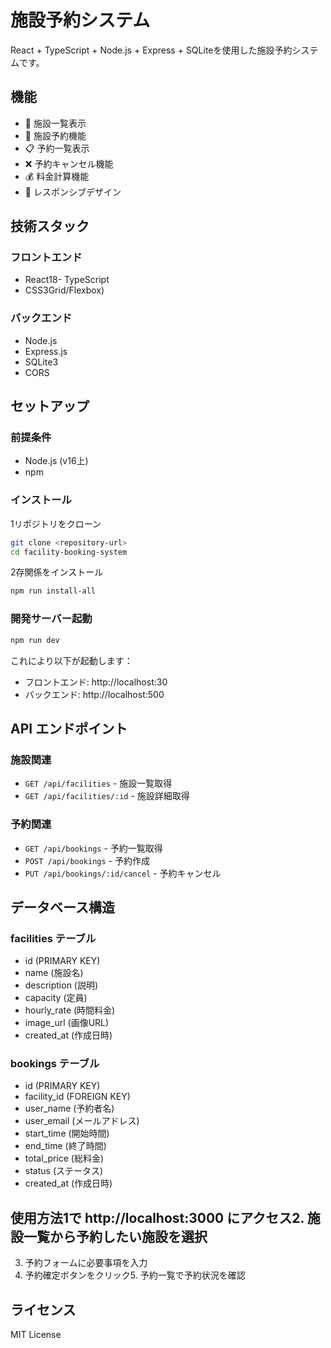 # 施設予約システム

React + TypeScript + Node.js + Express + SQLiteを使用した施設予約システムです。

## 機能

- 🏢 施設一覧表示
- 📅 施設予約機能
- 📋 予約一覧表示
- ❌ 予約キャンセル機能
- 💰 料金計算機能
- 📱 レスポンシブデザイン

## 技術スタック

### フロントエンド
- React18- TypeScript
- CSS3Grid/Flexbox)

### バックエンド
- Node.js
- Express.js
- SQLite3
- CORS

## セットアップ

### 前提条件
- Node.js (v16上)
- npm

### インストール
1リポジトリをクローン
```bash
git clone <repository-url>
cd facility-booking-system
```

2存関係をインストール
```bash
npm run install-all
```

### 開発サーバー起動

```bash
npm run dev
```

これにより以下が起動します：
- フロントエンド: http://localhost:30
- バックエンド: http://localhost:500

## API エンドポイント

### 施設関連
- `GET /api/facilities` - 施設一覧取得
- `GET /api/facilities/:id` - 施設詳細取得

### 予約関連
- `GET /api/bookings` - 予約一覧取得
- `POST /api/bookings` - 予約作成
- `PUT /api/bookings/:id/cancel` - 予約キャンセル

## データベース構造

### facilities テーブル
- id (PRIMARY KEY)
- name (施設名)
- description (説明)
- capacity (定員)
- hourly_rate (時間料金)
- image_url (画像URL)
- created_at (作成日時)

### bookings テーブル
- id (PRIMARY KEY)
- facility_id (FOREIGN KEY)
- user_name (予約者名)
- user_email (メールアドレス)
- start_time (開始時間)
- end_time (終了時間)
- total_price (総料金)
- status (ステータス)
- created_at (作成日時)

## 使用方法1で http://localhost:3000 にアクセス2. 施設一覧から予約したい施設を選択
3. 予約フォームに必要事項を入力
4. 予約確定ボタンをクリック5. 予約一覧で予約状況を確認

## ライセンス

MIT License 